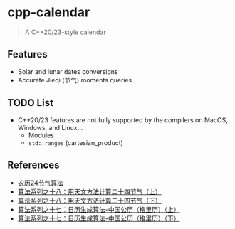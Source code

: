 # cpp-calendar
> A C++20/23-style calendar

## Features
* Solar and lunar dates conversions
* Accurate Jieqi (节气) moments queries

## TODO List
* C++20/23 features are not fully supported by the compilers on MacOS, Windows, and Linux...
  * Modules
  * `std::ranges` (cartesian_product)

## References
* [农历24节气算法](https://www.cnblogs.com/qintangtao/archive/2013/03/04/2942245.html)
* [算法系列之十八：用天文方法计算二十四节气（上）](https://github.com/leetcola/nong/wiki/算法系列之十八：用天文方法计算二十四节气（上）)
* [算法系列之十八：用天文方法计算二十四节气（下）](https://github.com/leetcola/nong/wiki/算法系列之十八：用天文方法计算二十四节气（下）)
* [算法系列之十七：日历生成算法-中国公历（格里历）（上）](https://github.com/leetcola/nong/wiki/算法系列之十七：日历生成算法-中国公历（格里历）（上）)
* [算法系列之十七：日历生成算法-中国公历（格里历）（下）](https://github.com/leetcola/nong/wiki/算法系列之十七：日历生成算法-中国公历（格里历）（下）)
